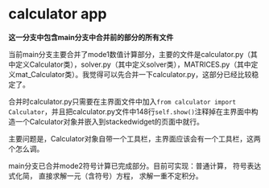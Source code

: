 #  calculator app

**这一分支中包含main分支中合并前的部分的所有文件**


当前main分支主要合并了mode1数值计算部分，主要的文件是calculator.py（其中定义Calculator类），solver.py（其中定义solver类），MATRICES.py（其中定义mat_Calculator类）。我觉得可以先合并一下calculator.py，这部分已经比较稳定了。

合并时calculator.py只需要在主界面文件中加入```from calculator import Calculator```，并且把calculator.py文件中148行```self.show()```注释掉在主界面中构造一个Calculator对象并嵌入到stackedwidget的页面中就行。

主要问题是，Calculator对象自带一个工具栏，主界面应该会有一个工具栏，这两个怎么调。

main分支已合并mode2符号计算已完成部分。目前可实现：普通计算， 符号表达式化简， 直接求解一元（含符号）方程， 求解一重不定积分。


